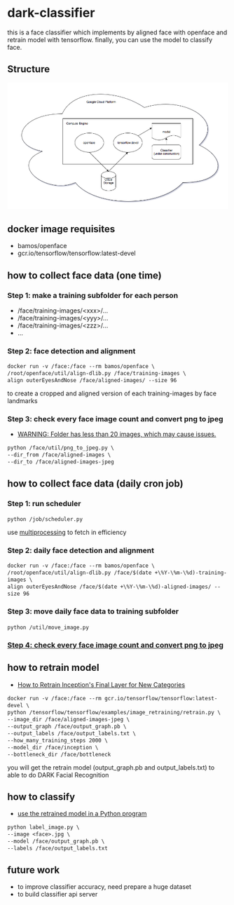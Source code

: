 # dark-classifier
this is a face classifier which implements by aligned face with openface and retrain model with tensorflow. finally, you can use the model to classify face.

## Structure
![structure](structure.png?raw=true)

## docker image requisites
* bamos/openface
* gcr.io/tensorflow/tensorflow:latest-devel

## how to collect face data (one time)
### Step 1: make a training subfolder for each person
* /face/training-images/\<xxx\>/...
* /face/training-images/\<yyy\>/...
* /face/training-images/\<zzz\>/...
* ...

### Step 2: face detection and alignment
```
docker run -v /face:/face --rm bamos/openface \
/root/openface/util/align-dlib.py /face/training-images \
align outerEyesAndNose /face/aligned-images/ --size 96
```

to create a cropped and aligned version of each training-images by face landmarks

### Step 3: check every face image count and convert png to jpeg
* [WARNING: Folder has less than 20 images, which may cause issues.](https://github.com/tensorflow/tensorflow/blob/master/tensorflow/examples/image_retraining/retrain.py#L157)

```
python /face/util/png_to_jpeg.py \
--dir_from /face/aligned-images \
--dir_to /face/aligned-images-jpeg
```

## how to collect face data (daily cron job)
### Step 1: run scheduler
`python /job/scheduler.py`

use [multiprocessing](https://github.com/Jim-Lin/dark-classifier/blob/master/job/etl.py#L164) to fetch in efficiency

### Step 2: daily face detection and alignment
```
docker run -v /face:/face --rm bamos/openface \
/root/openface/util/align-dlib.py /face/$(date +\%Y-\%m-\%d)-training-images \
align outerEyesAndNose /face/$(date +\%Y-\%m-\%d)-aligned-images/ --size 96
```

### Step 3: move daily face data to training subfolder
`python /util/move_image.py`

### [Step 4: check every face image count and convert png to jpeg](#step-3-check-every-face-image-count-and-convert-png-to-jpeg)

## how to retrain model
* [How to Retrain Inception's Final Layer for New Categories](https://www.tensorflow.org/tutorials/image_retraining)

```
docker run -v /face:/face --rm gcr.io/tensorflow/tensorflow:latest-devel \
python /tensorflow/tensorflow/examples/image_retraining/retrain.py \
--image_dir /face/aligned-images-jpeg \
--output_graph /face/output_graph.pb \
--output_labels /face/output_labels.txt \
--how_many_training_steps 2000 \
--model_dir /face/inception \
--bottleneck_dir /face/bottleneck
```

you will get the retrain model (output_graph.pb and output_labels.txt) to able to do DARK Facial Recognition

## how to classify
* [use the retrained model in a Python program](https://github.com/eldor4do/TensorFlow-Examples/blob/master/retraining-example.py)

```
python label_image.py \
--image <face>.jpg \
--model /face/output_graph.pb \
--labels /face/output_labels.txt
```

## future work
* to improve classifier accuracy, need prepare a huge dataset
* to build classifier api server 
